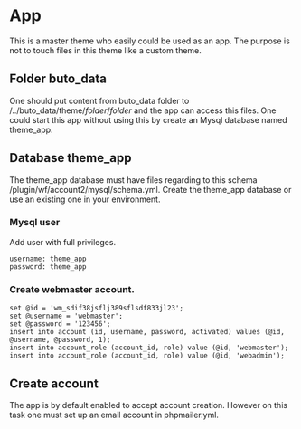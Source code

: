 # App
This is a master theme who easily could be used as an app. The purpose is not to touch files in this theme like a custom theme.

## Folder buto_data
One should put content from buto_data folder to /../buto_data/theme/_folder_/_folder_ and the app can access this files. 
One could start this app without using this by create an Mysql database named theme_app.

## Database theme_app
The theme_app database must have files regarding to this schema /plugin/wf/account2/mysql/schema.yml.
Create the theme_app database or use an existing one in your environment.

### Mysql user
Add user with full privileges.
```
username: theme_app
password: theme_app
```

### Create webmaster account.
```
set @id = 'wm_sdif38jsflj389sflsdf833jl23';
set @username = 'webmaster';
set @password = '123456';
insert into account (id, username, password, activated) values (@id, @username, @password, 1);
insert into account_role (account_id, role) value (@id, 'webmaster');
insert into account_role (account_id, role) value (@id, 'webadmin');
```

## Create account
The app is by default enabled to accept account creation. However on this task one must set up an email account in phpmailer.yml.
 